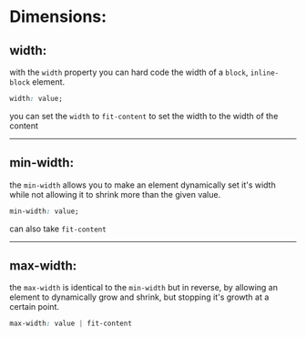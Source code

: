 # Dimensions:

## width:

with the `width` property you can hard code the width of a `block`, `inline-block` element.

```css
width: value;
```

you can set the `width` to `fit-content` to set the width to the width of the content

---

## min-width:

the `min-width` allows you to make an element dynamically set it's width while not allowing it to shrink more than the given value.

```css
min-width: value;
```
can also take `fit-content`

---

## max-width:

the `max-width` is identical to the `min-width` but in reverse, by allowing an element to dynamically grow and shrink, but stopping it's growth at a certain point.

```css
max-width: value | fit-content
```
